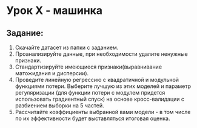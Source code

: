 # Урок X - машинка
## Задание:
1) Скачайте датасет из папки с заданием.
2) Проанализируйте данные, при необходимости удалите ненужные признаки. 
3) Стандартизируйте имеющиеся признаки(выравнивание матожидания и дисперсии).
4) Проведите линейную регрессию с квадратичной и модульной функциями потери. Выберите лучшую из этих моделей и параметр регуляризации (для функции потери с модулем придется использовать градиентный спуск) на основе кросс-валидации с разбиением выборки на 5 частей.
5) Рассчитайте коэффициенты выбранной вами модели - в том числе по их эффективности будет выставляться итоговая оценка.
